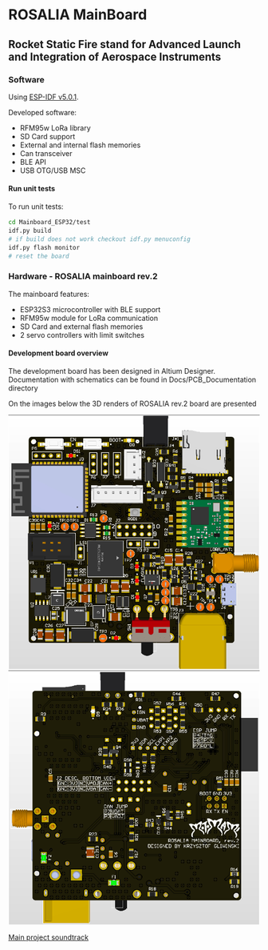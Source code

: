 # ROSALIA MainBoard

## Rocket Static Fire stand for Advanced Launch and Integration of Aerospace Instruments

### Software

Using [ESP-IDF v5.0.1](https://docs.espressif.com/projects/esp-idf/en/v5.0/esp32/).

Developed software:
- RFM95w LoRa library
- SD Card support
- External and internal flash memories
- Can transceiver 
- BLE API
- USB OTG/USB MSC

#### Run unit tests

To run unit tests:
```bash
cd Mainboard_ESP32/test
idf.py build
# if build does not work checkout idf.py menuconfig
idf.py flash monitor
# reset the board
```

### Hardware - ROSALIA mainboard rev.2

The mainboard features:
- ESP32S3 microcontroller with BLE support
- RFM95w module for LoRa communication
- SD Card and external flash memories
- 2 servo controllers with limit switches

#### Development board overview

The development board has been designed in Altium Designer. Documentation with schematics can be found in Docs/PCB_Documentation directory

On the images below the 3D renders of ROSALIA rev.2 board are presented

![Board render front](Docs/PCB_Documentation/ROSALIA_rev2_render_front.png)
![Board render front](Docs/PCB_Documentation/ROSALIA_rev2_render_back.png)

[Main project soundtrack](https://www.youtube.com/watch?v=jWlaaK7BxeU)